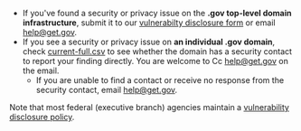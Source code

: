 * If you've found a security or privacy issue on the **.gov top-level domain infrastructure**, submit it to our [vulnerabilty disclosure form](https://forms.office.com/Pages/ResponsePage.aspx?id=bOfNPG2UEkq7evydCEI1SqHke9Gh6wJEl3kQ5EjWUKlUMTZZS1lBVkxHUzZURFpLTkE2NEJFVlhVRi4u) or email help@get.gov.
* If you see a security or privacy issue on **an individual .gov domain**, check [current-full.csv](https://flatgithub.com/bdcert/dotgov-data/blob/main/?filename=current-full.csv) to see whether the domain has a security contact to report your finding directly. You are welcome to Cc help@get.gov on the email.
  * If you are unable to find a contact or receive no response from the security contact, email help@get.gov.

Note that most federal (executive branch) agencies maintain a [vulnerability disclosure policy](https://github.com/bdcert/vdp-in-fceb/).
